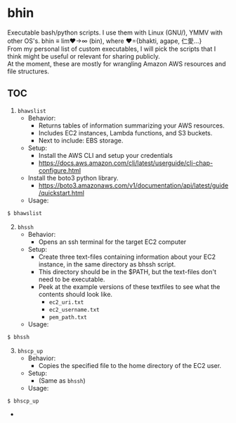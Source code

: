 # bhin
Executable bash/python scripts. I use them with Linux (GNU/), YMMV with other OS's.
bhin ≡ lim❤→∞ (bin), where ❤={bhakti, agape, 仁愛…}    
From my personal list of custom executables, I will pick the scripts that I think might be useful or relevant for sharing publicly.  
At the moment, these are mostly for wrangling Amazon AWS resources and file structures.

## TOC
1. `bhawslist`
    - Behavior: 
        - Returns tables of information summarizing your AWS resources.
        - Includes EC2 instances, Lambda functions, and S3 buckets.
        - Next to include: EBS storage.
    - Setup:
        - Install the AWS CLI and setup your credentials
        - https://docs.aws.amazon.com/cli/latest/userguide/cli-chap-configure.html
    - Install the boto3 python library.
        - https://boto3.amazonaws.com/v1/documentation/api/latest/guide/quickstart.html
    - Usage:
```bash
$ bhawslist
```

2. `bhssh`
    - Behavior:
        - Opens an ssh terminal for the target EC2 computer
    - Setup:
        - Create three text-files containing information about your EC2 instance, in the same directory as bhssh script. 
        - This directory should be in the $PATH, but the text-files don't need to be executable.
        - Peek at the example versions of these textfiles to see what the contents should look like.
            - `ec2_uri.txt`
            - `ec2_username.txt`
            - `pem_path.txt`
    - Usage:
```bash
$ bhssh
```

3. `bhscp_up`
    - Behavior:
        - Copies the specified file to the home directory of the EC2 user.
    - Setup:
        - (Same as `bhssh`)
    - Usage:
```bash
$ bhscp_up  
```




- 
